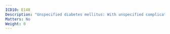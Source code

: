 ```yaml
---
ICD10: E148
Description: "Unspecified diabetes mellitus: With unspecified complications"
Matters: No
Weight: 0
---
```

